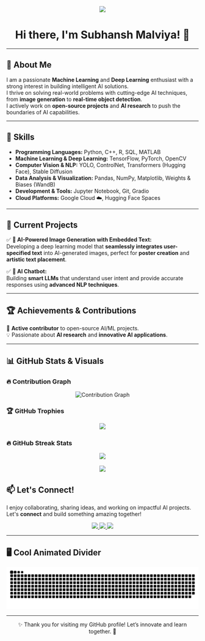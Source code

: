 <p align="center">
    <img src="https://img.shields.io/badge/Hello%20There!-I'm%20Subhansh%20Malviya-orange?style=for-the-badge" />
</p>

<h1 align="center">Hi there, I'm Subhansh Malviya! 👋</h1>

---

## 🚀 About Me  
I am a passionate **Machine Learning** and **Deep Learning** enthusiast with a strong interest in building intelligent AI solutions.  
I thrive on solving real-world problems with cutting-edge AI techniques, from **image generation** to **real-time object detection**.  
I actively work on **open-source projects** and **AI research** to push the boundaries of AI capabilities.

---

## 🎯 Skills  
- **Programming Languages:** Python, C++, R, SQL, MATLAB  
- **Machine Learning & Deep Learning:** TensorFlow, PyTorch, OpenCV  
- **Computer Vision & NLP:** YOLO, ControlNet, Transformers (Hugging Face), Stable Diffusion  
- **Data Analysis & Visualization:** Pandas, NumPy, Matplotlib, Weights & Biases (WandB)  
- **Development & Tools:** Jupyter Notebook, Git, Gradio  
- **Cloud Platforms:** Google Cloud ☁️, Hugging Face Spaces  

---

## 🌱 Current Projects  
✅ **📸 AI-Powered Image Generation with Embedded Text:**  
Developing a deep learning model that **seamlessly integrates user-specified text** into AI-generated images, perfect for **poster creation** and **artistic text placement**.

✅ **🤖 AI Chatbot:**  
Building **smart LLMs** that understand user intent and provide accurate responses using **advanced NLP techniques**.

---

## 🏆 Achievements & Contributions  
🚀 **Active contributor** to open-source AI/ML projects.  
💡 Passionate about **AI research** and **innovative AI applications**.  

---

## 📊 GitHub Stats & Visuals  

### **🔥 Contribution Graph**
<p align="center">
  <img src="https://github-readme-activity-graph.vercel.app/graph?username=subh-775&theme=react-dark&hide_border=true&custom_title=Contribution%20Graph&area=true&point=false&line=31C442&area_color=21914A" alt="Contribution Graph"/>
</p>

### **🏆 GitHub Trophies**
<p align="center">
    <img src="https://github-profile-trophy.vercel.app/?username=subh-775&theme=dracula" />
</p>

### **🔥 GitHub Streak Stats**
<p align="center">
    <img src="https://github-readme-streak-stats.herokuapp.com/?user=subh-775&theme=highcontrast" />
</p>

<p align="center">
    <img src="https://github.com/subh-775/subh-775/blob/main/github-metrics.svg" />
</p>

## 📫 Let's Connect!  
I enjoy collaborating, sharing ideas, and working on impactful AI projects. Let's **connect** and build something amazing together!  

<p align="center">
    <a href="https://huggingface.co/Subh775">
        <img src="https://img.shields.io/badge/HuggingFace-Models_&_Datasets-yellow?logo=huggingface" />
    </a>
    <a href="mailto:subhansh4268@gmail.com">
        <img src="https://img.shields.io/badge/Email-Contact_Me-red?logo=gmail&logoColor=white" />
    </a>
    <a href="https://www.linkedin.com/in/subhansh-malviya-a43b5b28b/">
        <img src="https://img.shields.io/badge/LinkedIn-Connect-blue?logo=linkedin&logoColor=white" />
    </a>
</p>

---

## 🖥️ Cool Animated Divider  
<p align="center">
    <img src="https://github.com/Platane/snk/raw/output/github-contribution-grid-snake.svg" />
</p>

---

<p align="center">✨ Thank you for visiting my GitHub profile! Let’s innovate and learn together. 🚀</p>
